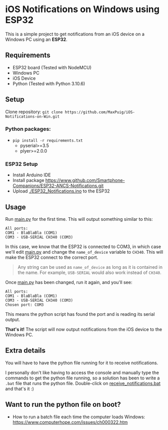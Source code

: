 # iOS Notifications on Windows using ESP32

This is a simple project to get notifications from an iOS device on a Windows PC using an **ESP32**.

## Requirements

- ESP32 board (Tested with NodeMCU)
- Windows PC
- iOS Device
- Python (Tested with Python 3.10.6)

## Setup
Clone repository: `git clone https://github.com/MaxPuig/iOS-Notifications-on-Win.git`

### Python packages:
- `pip install -r requirements.txt`
    - pyserial>=3.5
    - plyer>=2.0.0
### ESP32 Setup
- Install Arduino IDE
- Install package https://www.github.com/Smartphone-Companions/ESP32-ANCS-Notifications.git
- Upload [./ESP32_Notifications.ino](./ESP32_Notifications.ino) to the ESP32

## Usage

Run [main.py](main.py) for the first time. This will output something similar to this:
```
All ports:
COM1 - BlaBlaBla (COM1)
COM3 - USB-SERIAL CH340 (COM3)
```
In this case, we know that the ESP32 is connected to COM3, in which case we'll edit [main.py](main.py) and change the `name_of_device` variable to `CH340`. This will make the ESP32 connect to the correct port.
> Any string can be used as `name_of_device` as long as it is contained in the name. For example, `USB-SERIAL` would also work instead of `CH340`.

Once [main.py](main.py) has been changed, run it again, and you'll see:

```
All ports:
COM1 - BlaBlaBla (COM1)
COM3 - USB-SERIAL CH340 (COM3)
Chosen port: COM3
```
This means the python script has found the port and is reading its serial output.

**That's it!** The script will now output notifications from the iOS device to the Windows PC.

## Extra details

You will have to have the python file running for it to receive notifications.

I personally don't like having to access the console and manually type the commands to get the python file running, so a solution has been to write a `.bat` file that runs the python file. Double-click on [receive_notifications.bat](receive_notifications.bat) and that's it :)

## Want to run the python file on boot?
 - How to run a batch file each time the computer loads Windows: https://www.computerhope.com/issues/ch000322.htm